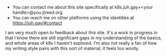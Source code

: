 - You can contact me about this site specifically at k8s.juh.gay+\<your handle\>@you.jtreed.org
- You can reach me on other platforms using the identities at https://juh.gay/#contact

I am very much open to feedback about this site. It's a work in progress in that I know there are still significant gaps in my understanding of the basics, and whole areas of k8s I haven't explored. I'm also not really a fan of how my writing style pairs with this sort of material; it feels too wordy.